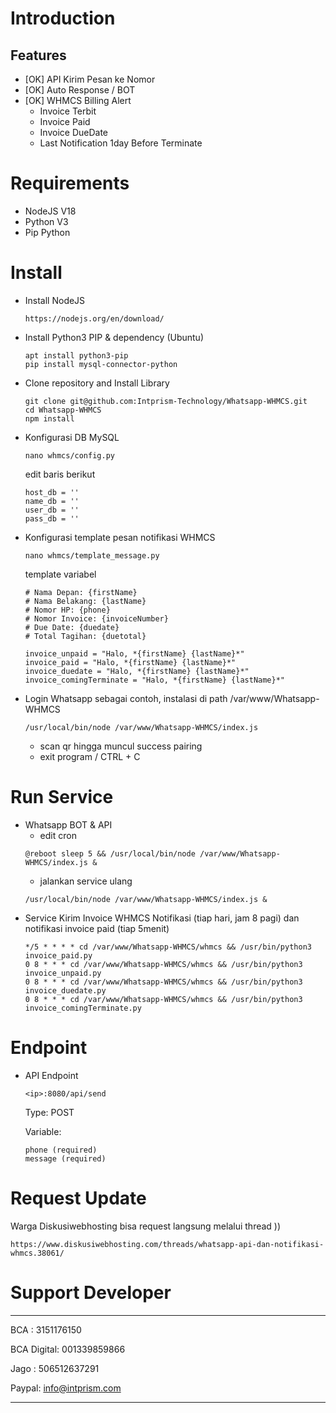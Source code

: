 # Introduction
## Features
- [OK] API Kirim Pesan ke Nomor
- [OK] Auto Response / BOT
- [OK] WHMCS Billing Alert
    - Invoice Terbit
    - Invoice Paid
    - Invoice DueDate
    - Last Notification 1day Before Terminate

# Requirements
- NodeJS V18
- Python V3
- Pip Python

# Install
- Install NodeJS 
    ```
    https://nodejs.org/en/download/
    ```
- Install Python3 PIP & dependency (Ubuntu)
    ```
    apt install python3-pip
    pip install mysql-connector-python
    ```
- Clone repository and Install Library
    ```
    git clone git@github.com:Intprism-Technology/Whatsapp-WHMCS.git
    cd Whatsapp-WHMCS
    npm install
    ```
- Konfigurasi DB MySQL
    ```
    nano whmcs/config.py
    ```
    edit baris berikut
    ```
    host_db = ''
    name_db = ''
    user_db = ''
    pass_db = ''
    ```
- Konfigurasi template pesan notifikasi WHMCS
    ```
    nano whmcs/template_message.py
    ```
    template variabel
    ```
    # Nama Depan: {firstName}
    # Nama Belakang: {lastName}
    # Nomor HP: {phone}
    # Nomor Invoice: {invoiceNumber}
    # Due Date: {duedate}
    # Total Tagihan: {duetotal}

    invoice_unpaid = "Halo, *{firstName} {lastName}*"
    invoice_paid = "Halo, *{firstName} {lastName}*"
    invoice_duedate = "Halo, *{firstName} {lastName}*"
    invoice_comingTerminate = "Halo, *{firstName} {lastName}*"
    ```
- Login Whatsapp
    sebagai contoh, instalasi di path /var/www/Whatsapp-WHMCS
    ```
    /usr/local/bin/node /var/www/Whatsapp-WHMCS/index.js
    ```
    - scan qr hingga muncul success pairing
    - exit program / CTRL + C
# Run Service
- Whatsapp BOT & API
    - edit cron
    ```
    @reboot sleep 5 && /usr/local/bin/node /var/www/Whatsapp-WHMCS/index.js &
    ```
    - jalankan service ulang 
    ```
    /usr/local/bin/node /var/www/Whatsapp-WHMCS/index.js &
    ```
- Service Kirim Invoice WHMCS Notifikasi (tiap hari, jam 8 pagi) dan notifikasi invoice paid (tiap 5menit)
    ```
    */5 * * * * cd /var/www/Whatsapp-WHMCS/whmcs && /usr/bin/python3 invoice_paid.py
    0 8 * * * cd /var/www/Whatsapp-WHMCS/whmcs && /usr/bin/python3 invoice_unpaid.py
    0 8 * * * cd /var/www/Whatsapp-WHMCS/whmcs && /usr/bin/python3 invoice_duedate.py
    0 8 * * * cd /var/www/Whatsapp-WHMCS/whmcs && /usr/bin/python3 invoice_comingTerminate.py
    ```
# Endpoint
- API Endpoint
    ```
    <ip>:8080/api/send
    ```
    Type: POST

    Variable:
    ```
    phone (required)
    message (required)
    ```
# Request Update
Warga Diskusiwebhosting bisa request langsung melalui thread ))

    https://www.diskusiwebhosting.com/threads/whatsapp-api-dan-notifikasi-whmcs.38061/


# Support Developer
- - - - - - - - - - - - - - - -
BCA : 3151176150

BCA Digital: 001339859866

Jago : 506512637291

Paypal: info@intprism.com
- - - - - - - - - - - - - - - -
